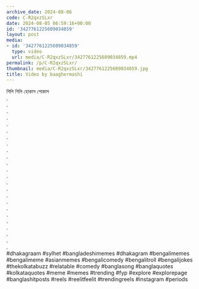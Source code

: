 ```yaml
---
archive_date: 2024-08-06
code: C-R2qxzSLxr
date: 2024-08-05 06:59:16+00:00
id: '3427761225609034859'
layout: post
media:
- id: '3427761225609034859'
  type: video
  url: media/C-R2qxzSLxr/3427761225609034859.mp4
permalink: /p/C-R2qxzSLxr/
thumbnail: media/C-R2qxzSLxr/3427761225609034859.jpg
title: Video by baaghermashi
---
```


গিলি গিলি হোকাস পোকাস  
.  
.  
.  
.  
.  
.  
.  
.  
.  
.  
.  
.  
.  
.  
.  
.  
.  
.  
.  
.  
.  
.  
.  
.  
#dhakagraam #sylhet #bangladeshimemes #dhakagram #bengalimemes  #bengalimeme #asianmemes #bengalicomedy #bengalitroll #bengalijokes #thekolkatabuzz #relatable #comedy #banglasong #banglaquotes #kolkataquotes #meme #memes #trending  #fyp #explore #explorepage #banglashitposts #reels #reelitfeelit #trendingreels #instagram #periods